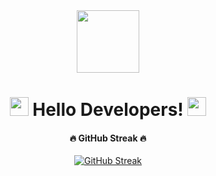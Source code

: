 <div id="header" align="center">
  <img src="https://media.giphy.com/media/M9gbBd9nbDrOTu1Mqx/giphy.gif" width="100"/>
  <h1>
  <img src="https://media.giphy.com/media/hvRJCLFzcasrR4ia7z/giphy.gif" width="30px"/>
  Hello Developers!
  <img src="https://media.giphy.com/media/hvRJCLFzcasrR4ia7z/giphy.gif" width="30px"/>
</h1>
</div>

<div align="center">

#### :fire: GitHub Streak :fire:
[![GitHub Streak](https://streak-stats.demolab.com?user=DaniilVdovin&theme=darcula&border_radius=20)](https://git.io/streak-stats)



  <img src="https://komarev.com/ghpvc/?username=DaniilVdovin&style=flat-square&color=blue" alt=""/>
</div>
